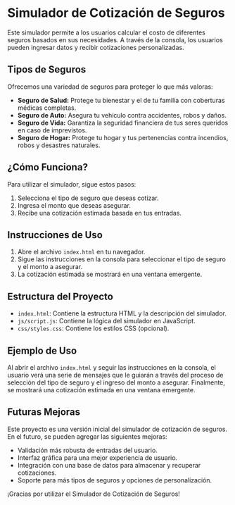 # Simulador de Cotización de Seguros

Este simulador permite a los usuarios calcular el costo de diferentes seguros basados en sus necesidades. A través de la consola, los usuarios pueden ingresar datos y recibir cotizaciones personalizadas.

## Tipos de Seguros

Ofrecemos una variedad de seguros para proteger lo que más valoras:

- **Seguro de Salud:** Protege tu bienestar y el de tu familia con coberturas médicas completas.
- **Seguro de Auto:** Asegura tu vehículo contra accidentes, robos y daños.
- **Seguro de Vida:** Garantiza la seguridad financiera de tus seres queridos en caso de imprevistos.
- **Seguro de Hogar:** Protege tu hogar y tus pertenencias contra incendios, robos y desastres naturales.

## ¿Cómo Funciona?

Para utilizar el simulador, sigue estos pasos:

1. Selecciona el tipo de seguro que deseas cotizar.
2. Ingresa el monto que deseas asegurar.
3. Recibe una cotización estimada basada en tus entradas.

## Instrucciones de Uso

1. Abre el archivo `index.html` en tu navegador.
2. Sigue las instrucciones en la consola para seleccionar el tipo de seguro y el monto a asegurar.
3. La cotización estimada se mostrará en una ventana emergente.

## Estructura del Proyecto

- `index.html`: Contiene la estructura HTML y la descripción del simulador.
- `js/script.js`: Contiene la lógica del simulador en JavaScript.
- `css/styles.css`: Contiene los estilos CSS (opcional).

## Ejemplo de Uso

Al abrir el archivo `index.html` y seguir las instrucciones en la consola, el usuario verá una serie de mensajes que le guiarán a través del proceso de selección del tipo de seguro y el ingreso del monto a asegurar. Finalmente, se mostrará una cotización estimada en una ventana emergente.

## Futuras Mejoras

Este proyecto es una versión inicial del simulador de cotización de seguros. En el futuro, se pueden agregar las siguientes mejoras:

- Validación más robusta de entradas del usuario.
- Interfaz gráfica para una mejor experiencia de usuario.
- Integración con una base de datos para almacenar y recuperar cotizaciones.
- Soporte para más tipos de seguros y opciones de personalización.

¡Gracias por utilizar el Simulador de Cotización de Seguros!